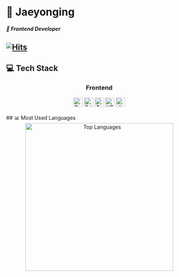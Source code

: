 # 👋 Jaeyonging

##### 🧷 Frontend Developer
[![Hits](https://hits.seeyoufarm.com/api/count/incr/badge.svg?url=https%3A%2F%2Fgithub.com%2FJaeyonging&count_bg=%23BCBCBC&title_bg=%23555555&icon=&icon_color=%23E7E7E7&title=hits&edge_flat=false)](https://hits.seeyoufarm.com)
---

## 💻 Tech Stack

<div align="center">
  <h3>Frontend</h3>
  <img height="25px" src="https://img.shields.io/badge/React-20232A?style=for-the-badge&logo=react&logoColor=61DAFB" alt="React"/>
  <img height="25px" src="https://img.shields.io/badge/Tailwind_CSS-38B2AC?style=for-the-badge&logo=tailwind-css&logoColor=white" alt="Tailwind"/>
  <img height="25px" src="https://img.shields.io/badge/TypeScript-007ACC?style=for-the-badge&logo=typescript&logoColor=white" alt="TypeScript"/>
  <img height="25px" src="https://img.shields.io/badge/HTML5-E34F26?style=for-the-badge&logo=html5&logoColor=white" alt="HTML"/>
  <img height="25px" src="https://img.shields.io/badge/JSS-F7DF1E?style=for-the-badge&logo=JSS&logoColor=white" alt="JavaScript"/>
</div>

<br/>
## 📊 Most Used Languages

<div align="center">
  <img width="400px" src="https://github-readme-stats.vercel.app/api/top-langs/?username=jaeyonging&theme=merko&exclude_repo=clone-web-scrapper,clone-zoom&hide=Procfile&layout=compact&langs_count=8" alt="Top Languages"/>
</div>
